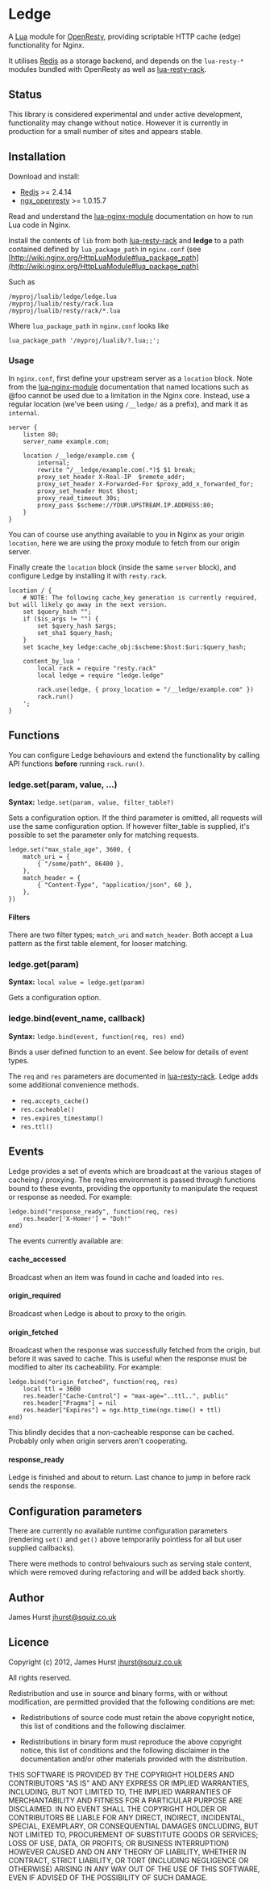 # Ledge

A [Lua](http://www.lua.org) module for [OpenResty](http://openresty.org), providing scriptable HTTP cache (edge) functionality for Nginx.

It utilises [Redis](http://redis.io) as a storage backend, and depends on the `lua-resty-*` modules bundled with OpenResty as well as [lua-resty-rack](https://github.com/pintsized/lua-resty-rack).

## Status

This library is considered experimental and under active development, functionality may change without notice. However it is currently in production for a small number of sites and appears stable.

## Installation

Download and install:

* [Redis](http://redis.io/download) >= 2.4.14
* [ngx_openresty](http://openresty.org/) >= 1.0.15.7

Read and understand the [lua-nginx-module](http://wiki.nginx.org/HttpLuaModule) documentation on how to run Lua code in Nginx.

Install the contents of `lib` from both [lua-resty-rack](https://github.com/pintsized/lua-resty-rack) and **ledge** to a path contained defined by `lua_package_path` in `nginx.conf` (see [http://wiki.nginx.org/HttpLuaModule#lua_package_path](http://wiki.nginx.org/HttpLuaModule#lua_package_path)

Such as

```
/myproj/lualib/ledge/ledge.lua
/myproj/lualib/resty/rack.lua
/myproj/lualib/resty/rack/*.lua
```

Where `lua_package_path` in `nginx.conf` looks like

```
lua_package_path '/myproj/lualib/?.lua;;';
```

### Usage

In `nginx.conf`, first define your upstream server as a `location` block. Note from the [lua-nginx-module](http://wiki.nginx.org/HttpLuaModule) documentation that named locations such as @foo cannot be used due to a limitation in the Nginx core. Instead, use a regular location (we've been using `/__ledge/` as a prefix), and mark it as `internal`.

```
server {
	listen 80;
	server_name example.com;
	
	location /__ledge/example.com {
		internal;
		rewrite ^/__ledge/example.com(.*)$ $1 break;
		proxy_set_header X-Real-IP  $remote_addr;
		proxy_set_header X-Forwarded-For $proxy_add_x_forwarded_for;
		proxy_set_header Host $host;
		proxy_read_timeout 30s;
		proxy_pass $scheme://YOUR.UPSTREAM.IP.ADDRESS:80;
	}
}
```

You can of course use anything available to you in Nginx as your origin `location`, here we are using the proxy module to fetch from our origin server.

Finally create the `location` block (inside the same `server` block), and configure Ledge by installing it with `resty.rack`.

```
location / {
	# NOTE: The following cache_key generation is currently required, but will likely go away in the next version.
	set $query_hash "";
	if ($is_args != "") {
	    set $query_hash $args;
	    set_sha1 $query_hash;
	}
	set $cache_key ledge:cache_obj:$scheme:$host:$uri:$query_hash;	
	
	content_by_lua '
		local rack = require "resty.rack"
		local ledge = require "ledge.ledge"
		
		rack.use(ledge, { proxy_location = "/__ledge/example.com" })
		rack.run()
	';
}
```

## Functions

You can configure Ledge behaviours and extend the functionality by calling API functions **before** running `rack.run()`.

### ledge.set(param, value, ...)

**Syntax:** `ledge.set(param, value, filter_table?)`

Sets a configuration option. If the third parameter is omitted, all requests will use the same configuration option. If however filter_table is supplied, it's possible to set the parameter only for matching requests.

```
ledge.set("max_stale_age", 3600, {
	match_uri = {
		{ "/some/path", 86400 },
	},
	match_header = {
		{ "Content-Type", "application/json", 60 },
	},
})
```

#### Filters

There are two filter types; `match_uri` and `match_header`. Both accept a Lua pattern as the first table element, for looser matching.


### ledge.get(param)

**Syntax:** `local value = ledge.get(param)`

Gets a configuration option.


### ledge.bind(event_name, callback)

**Syntax:** `ledge.bind(event, function(req, res) end)`

Binds a user defined function to an event. See below for details of event types.

The `req` and `res` parameters are documented in [lua-resty-rack](https://github.com/pintsized/lua-resty-rack). Ledge adds some additional convenience methods.

* `req.accepts_cache()`
* `res.cacheable()`
* `res.expires_timestamp()`
* `res.ttl()`

## Events

Ledge provides a set of events which are broadcast at the various stages of cacheing / proxying. The req/res environment is passed through functions bound to these events, providing the opportunity to manipulate the request or response as needed. For example:

```
ledge.bind("response_ready", function(req, res)
	res.header['X-Homer'] = "Doh!"
end)
```

The events currently available are:

#### cache_accessed

Broadcast when an item was found in cache and loaded into `res`.

#### origin_required

Broadcast when Ledge is about to proxy to the origin.

#### origin_fetched

Broadcast when the response was successfully fetched from the origin, but before it was saved to cache. This is useful when the response must be modified to alter its cacheability. For example:

```
ledge.bind("origin_fetched", function(req, res)
	local ttl = 3600
	res.header["Cache-Control"] = "max-age="..ttl..", public"
	res.header["Pragma"] = nil
	res.header["Expires"] = ngx.http_time(ngx.time() + ttl)
end)
```

This blindly decides that a non-cacheable response can be cached. Probably only when origin servers aren't cooperating.

#### response_ready

Ledge is finished and about to return. Last chance to jump in before rack sends the response.

## Configuration parameters

There are currently no available runtime configuration parameters (rendering `set()` and `get()` above temporarily pointless for all but user supplied callbacks). 

There were methods to control behvaiours such as serving stale content, which were removed during refactoring and will be added back shortly.

## Author

James Hurst <jhurst@squiz.co.uk>

## Licence

Copyright (c) 2012, James Hurst <jhurst@squiz.co.uk>

All rights reserved.

Redistribution and use in source and binary forms, with or without modification, are permitted provided that the following conditions are met:

* Redistributions of source code must retain the above copyright notice, this list of conditions and the following disclaimer.

* Redistributions in binary form must reproduce the above copyright notice, this list of conditions and the following disclaimer in the documentation and/or other materials provided with the distribution.

THIS SOFTWARE IS PROVIDED BY THE COPYRIGHT HOLDERS AND CONTRIBUTORS "AS IS" AND ANY EXPRESS OR IMPLIED WARRANTIES, INCLUDING, BUT NOT LIMITED TO, THE IMPLIED WARRANTIES OF MERCHANTABILITY AND FITNESS FOR A PARTICULAR PURPOSE ARE DISCLAIMED. IN NO EVENT SHALL THE COPYRIGHT HOLDER OR CONTRIBUTORS BE LIABLE FOR ANY DIRECT, INDIRECT, INCIDENTAL, SPECIAL, EXEMPLARY, OR CONSEQUENTIAL DAMAGES (INCLUDING, BUT NOT LIMITED TO, PROCUREMENT OF SUBSTITUTE GOODS OR SERVICES; LOSS OF USE, DATA, OR PROFITS; OR BUSINESS INTERRUPTION) HOWEVER CAUSED AND ON ANY THEORY OF LIABILITY, WHETHER IN CONTRACT, STRICT LIABILITY, OR TORT (INCLUDING NEGLIGENCE OR OTHERWISE) ARISING IN ANY WAY OUT OF THE USE OF THIS SOFTWARE, EVEN IF ADVISED OF THE POSSIBILITY OF SUCH DAMAGE.
